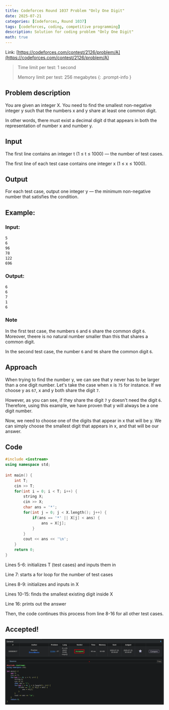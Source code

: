 ```yaml
---
title: Codeforces Round 1037 Problem "Only One Digit"
date: 2025-07-21
categories: [Codeforces, Round 1037]
tags: [codeforces, coding, competitive programming]
description: Solution for coding problem "Only One Digit"
math: true
---
```


Link: [https://codeforces.com/contest/2126/problem/A](https://codeforces.com/contest/2126/problem/A)

> 
> Time limit per test: 1 second
> 
> Memory limit per test: 256 megabytes
{: .prompt-info }

## Problem description
You are given an integer X. You need to find the smallest non-negative integer y such that the numbers x and y share at least one common digit.

In other words, there must exist a decimal digit d that appears in both the representation of number x and number y.

## Input

The first line contains an integer t (1 ≤ t ≤ 1000) — the number of test cases.

The first line of each test case contains one integer x (1 ≤ x ≤ 1000).

## Output

For each test case, output one integer y — the minimum non-negative number that satisfies the condition.

## Example:

### Input: 
```
5
6
96
78
122
696
```

### Output:
```
6
6
7
1
6
```

### Note
In the first test case, the numbers `6` and `6` share the common digit `6`. Moreover, theere is no natural number smaller than this that shares a common digit.

In the second test case, the number `6` and `96` share the common digit `6`.

## Approach
When trying to find the number y, we can see that y never has to be larger than a one digit number. Let's take the case when x is `75` for instance. If we choose y as `67`, x and y both share the digit `7`.

However, as you can see, if they share the digit `7` y doesn't need the digit `6`. Therefore, using this example, we have proven that y will always be a one digit number.

Now, we need to choose one of the digits that appear in x that will be y. We can simply choose the smallest digit that appears in x, and that will be our answer.

## Code
```c++
#include <iostream>
using namespace std;

int main() {
    int T;
    cin >> T;
    for(int i = 0; i < T; i++) {
        string X;
        cin >> X;
        char ans = '*';
        for(int j = 0; j < X.length(); j++) {
            if(ans == '*' || X[j] < ans) {
                ans = X[j];
            }
        }
        cout << ans << '\n';
    }
    return 0;
}
```

Lines 5-6: initializes T (test cases) and inputs them in

Line 7: starts a for loop for the number of test cases

Lines 8-9: initializes and inputs in X

Lines 10-15: finds the smallest existing digit inside X

Line 16: prints out the answer

Then, the code continues this process from line 8-16 for all other test cases.

## Accepted!

![Problem A Accepted](/assets/img/codeforces/round1037/problemA.png)
